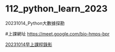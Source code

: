 # 112_python_learn_2023
20231014_Python大數據探勘

#上課網址
https://meet.google.com/bio-hmps-bpr

[20231014早上課程錄影](https://www.youtube.com/watch?v=YWTf5MMuTlY)
